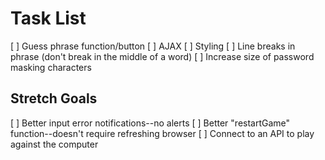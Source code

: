 # Task List

[ ] Guess phrase function/button
[ ] AJAX
[ ] Styling
[ ] Line breaks in phrase (don't break in the middle of a word)
[ ] Increase size of password masking characters


## Stretch Goals

[ ] Better input error notifications--no alerts
[ ] Better "restartGame" function--doesn't require refreshing browser
[ ] Connect to an API to play against the computer